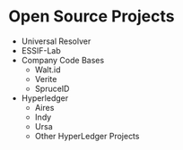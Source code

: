 # Open Source Projects

- Universal Resolver
- ESSIF-Lab
- Company Code Bases
  - Walt.id
  - Verite
  - SpruceID
- Hyperledger
  - Aires
  - Indy
  - Ursa
  - Other HyperLedger Projects
